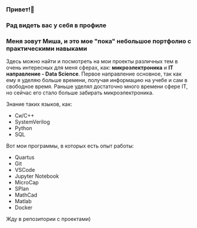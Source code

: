 ### Привет!👋
### Рад видеть вас у себя в профиле
### Меня зовут Миша, и это мое "пока" небольшое портфолио с практическими навыками
Здесь можно найти и посмотреть на мои проекты различных тем в очень интересных для меня сферах, как: **микроэлектроника** и **IT направление - Data Science**.
Первое направление основное, так как ему я уделяю больше времени, получая информацию на учебе и сам в свободное время.
Раньше уделял достаточно много времени сфере IT, но сейчас его стало больше забирать микроэлектроника.

Знание таких языков, как:
* Си/C++
* SystemVerilog
* Python
* SQL
 
Вот мои программы, в которых есть опыт работы:
* Quartus
* Git
* VSCode
* Jupyter Notebook
* MicroCap
* SPlan
* MathCad
* Matlab
* Docker

Жду в репозитории с проектами)
